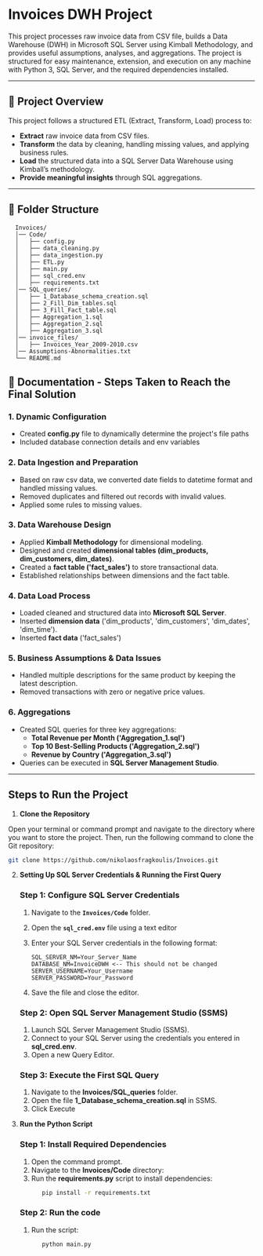 # Invoices DWH Project

This project processes raw invoice data from CSV file, builds a Data Warehouse (DWH) in Microsoft SQL Server using Kimball Methodology, and provides useful assumptions, analyses, and aggregations.
The project is structured for easy maintenance, extension, and execution on any machine with Python 3, SQL Server, and the required dependencies installed.

---

## **📌 Project Overview**
This project follows a structured ETL (Extract, Transform, Load) process to:
- **Extract** raw invoice data from CSV files.
- **Transform** the data by cleaning, handling missing values, and applying business rules.
- **Load** the structured data into a SQL Server Data Warehouse using Kimball’s methodology.
- **Provide meaningful insights** through SQL aggregations.

---

## **📁 Folder Structure**

      Invoices/
      │── Code/
      │   ├── config.py
      │   ├── data_cleaning.py
      │   ├── data_ingestion.py
      │   ├── ETL.py
      │   ├── main.py
      │   ├── sql_cred.env
      │   ├── requirements.txt
      │── SQL_queries/
      │   ├── 1_Database_schema_creation.sql
      │   ├── 2_Fill_Dim_tables.sql
      │   ├── 3_Fill_Fact_table.sql
      │   ├── Aggregation_1.sql
      │   ├── Aggregation_2.sql
      │   ├── Aggregation_3.sql
      │── invoice_files/
      │   ├── Invoices_Year_2009-2010.csv
      │── Assumptions-Abnormalities.txt
      └── README.md



## 📝 Documentation - Steps Taken to Reach the Final Solution

### **1. Dynamic Configuration**
   - Created **config.py** file to dynamically determine the project's file paths
   - Included database connection details and env variables

### **2. Data Ingestion and Preparation**
   - Based on raw csv data, we converted date fields to datetime format and handled missing values.
   - Removed duplicates and filtered out records with invalid values.
   - Applied some rules to missing values.
    
### **3. Data Warehouse Design**
   - Applied **Kimball Methodology** for dimensional modeling.
   - Designed and created **dimensional tables (dim_products, dim_customers, dim_dates)**.
   - Created a **fact table ('fact_sales')** to store transactional data.
   - Established relationships between dimensions and the fact table.

### **4. Data Load Process**
   - Loaded cleaned and structured data into **Microsoft SQL Server**.
   - Inserted **dimension data** ('dim_products', 'dim_customers', 'dim_dates', 'dim_time').
   - Inserted **fact data** ('fact_sales')
     
### **5. Business Assumptions & Data Issues**
   - Handled multiple descriptions for the same product by keeping the latest description.
   - Removed transactions with zero or negative price values.

### **6. Aggregations**
   - Created SQL queries for three key aggregations:
     - **Total Revenue per Month ('Aggregation_1.sql')**
     - **Top 10 Best-Selling Products ('Aggregation_2.sql')**
     - **Revenue by Country ('Aggregation_3.sql')**
   - Queries can be executed in **SQL Server Management Studio**.

---

## Steps to Run the Project

  1. **Clone the Repository**

   Open your terminal or command prompt and navigate to the directory where you want to store the project. Then, run the following command to clone the Git repository:

   ```bash
   git clone https://github.com/nikolaosfragkoulis/Invoices.git
   ```

  2. **Setting Up SQL Server Credentials & Running the First Query**

     ### Step 1: Configure SQL Server Credentials
      
      1. Navigate to the **`Invoices/Code`** folder.
      2. Open the **`sql_cred.env`** file using a text editor
      3. Enter your SQL Server credentials in the following format:

         ```env
         SQL_SERVER_NM=Your_Server_Name
         DATABASE_NM=InvoiceDWH <-- This should not be changed
         SERVER_USERNAME=Your_Username
         SERVER_PASSWORD=Your_Password
         ```
      4. Save the file and close the editor.

     ### Step 2: Open SQL Server Management Studio (SSMS)
      1. Launch SQL Server Management Studio (SSMS).
      2. Connect to your SQL Server using the credentials you entered in **sql_cred.env**.
      3. Open a new Query Editor.

     ### Step 3: Execute the First SQL Query
      1. Navigate to the **Invoices/SQL_queries** folder.
      2. Open the file **1_Database_schema_creation.sql** in SSMS.
      3. Click Execute 

 3. **Run the Python Script**

     ### Step 1: Install Required Dependencies

      1. Open the command prompt.
      2. Navigate to the **Invoices/Code** directory:
      3. Run the **requirements.py** script to install dependencies:
         ```bash
            pip install -r requirements.txt
         ```

     ### Step 2: Run the code
      1. Run the script:
         ```bash
            python main.py
         ```
